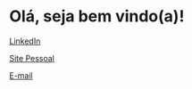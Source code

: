 # Olá, seja bem vindo(a)!

[LinkedIn](https://www.linkedin.com/in/magnonasc/)

[Site Pessoal](http://www.magnonascimento.com/)

[E-mail](mailto:magno@magnonascimento.com)

